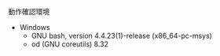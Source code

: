 動作確認環境

- Windows
  - GNU bash, version 4.4.23(1)-release (x86_64-pc-msys)
  - od (GNU coreutils) 8.32
